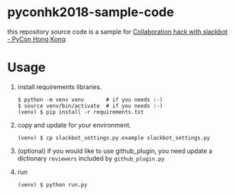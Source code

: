 # pyconhk2018-sample-code

this repository source code is a sample for [Collaboration hack with slackbot - PyCon Hong Kong](http://pycon.hk/sessions-2018/collaboration-hack-with-slackbot/).

# Usage

1. install requirements libraries.

    ```console
    $ python -m venv venv       # if you needs :-)
    $ source venv/bin/activate  # if you needs :-)
    (venv) $ pip install -r requirements.txt
    ```

1. copy and update for your environment.

    ```console
    (venv) $ cp slackbot_settings.py.example slackbot_settings.py
    ```

1. (optional) if you would like to use github\_plugin, you need update a dictionary `reviewers` included by `github_plugin.py`
1. run

    ```console
    (venv) $ python run.py
    ```
